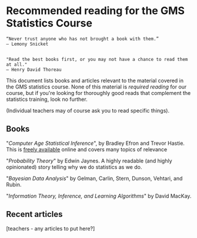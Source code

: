 # Recommended reading for the GMS Statistics Course

    “Never trust anyone who has not brought a book with them.”
    – Lemony Snicket


    "Read the best books first, or you may not have a chance to read them at all."
    – Henry David Thoreau

This document lists books and articles relevant to the material covered in the GMS statistics course.
None of this material is *required reading* for our course, but if you're looking for thoroughly good
reads that complement the statistics training, look no further.

(Individual teachers may of course ask you to read specific things).

## Books

"*Computer Age Statistical Inference*", by Bradley Efron and Trevor Hastie.  This is [freely available](http://web.stanford.edu/~hastie/CASI/) online and covers many topics of relevance

"*Probability Theory*" by Edwin Jaynes.  A highly readable (and highly opinionated) story telling why we do statistics as we do.

"*Bayesian Data Analysis*" by Gelman, Carlin, Stern, Dunson, Vehtari, and Rubin.

"*Information Theory, Inference, and Learning Algorithms*" by David MacKay.

## Recent articles

[teachers - any articles to put here?]
